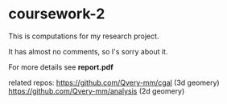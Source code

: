# coursework-2

This is computations for my research project.

It has almost no comments, so I's sorry about it.

For more details see **report.pdf**


related repos:
https://github.com/Qvery-mm/cgal (3d geomery)
https://github.com/Qvery-mm/analysis (2d geomery)
